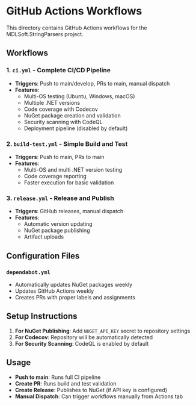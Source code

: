 # GitHub Actions Workflows

This directory contains GitHub Actions workflows for the MDLSoft.StringParsers project.

## Workflows

### 1. `ci.yml` - Complete CI/CD Pipeline
- **Triggers**: Push to main/develop, PRs to main, manual dispatch
- **Features**: 
  - Multi-OS testing (Ubuntu, Windows, macOS)
  - Multiple .NET versions
  - Code coverage with Codecov
  - NuGet package creation and validation
  - Security scanning with CodeQL
  - Deployment pipeline (disabled by default)

### 2. `build-test.yml` - Simple Build and Test
- **Triggers**: Push to main, PRs to main
- **Features**:
  - Multi-OS and multi .NET version testing
  - Code coverage reporting
  - Faster execution for basic validation

### 3. `release.yml` - Release and Publish
- **Triggers**: GitHub releases, manual dispatch
- **Features**:
  - Automatic version updating
  - NuGet package publishing
  - Artifact uploads

## Configuration Files

### `dependabot.yml`
- Automatically updates NuGet packages weekly
- Updates GitHub Actions weekly
- Creates PRs with proper labels and assignments

## Setup Instructions

1. **For NuGet Publishing**: Add `NUGET_API_KEY` secret to repository settings
2. **For Codecov**: Repository will be automatically detected
3. **For Security Scanning**: CodeQL is enabled by default

## Usage

- **Push to main**: Runs full CI pipeline
- **Create PR**: Runs build and test validation  
- **Create Release**: Publishes to NuGet (if API key is configured)
- **Manual Dispatch**: Can trigger workflows manually from Actions tab